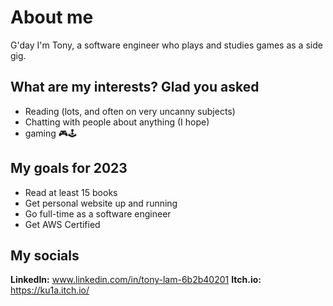 # About me
G'day I'm Tony, a software engineer who plays and studies games as a side gig.

## What are my interests? Glad you asked
- Reading (lots, and often on very uncanny subjects)
- Chatting with people about anything (I hope)
- gaming 🎮🕹


## My goals for 2023
- Read at least 15 books
- Get personal website up and running
- Go full-time as a software engineer
- Get AWS Certified

## My socials 
**LinkedIn:** www.linkedin.com/in/tony-lam-6b2b40201
**Itch.io:** https://ku1a.itch.io/
<!---
ku1a/ku1a is a ✨ special ✨ repository because its `README.md` (this file) appears on your GitHub profile.
You can click the Preview link to take a look at your changes.
--->
